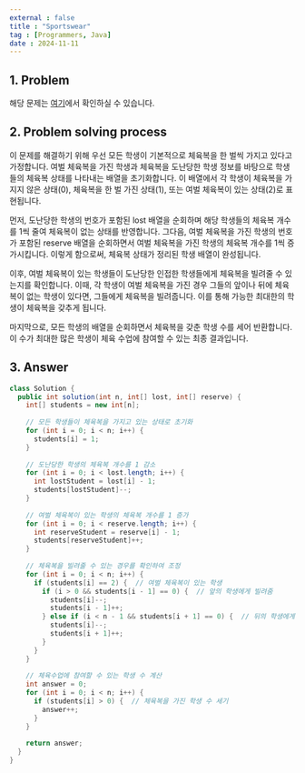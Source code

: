 ```yaml
---
external : false
title : "Sportswear"
tag : [Programmers, Java]
date : 2024-11-11
---
```


## 1. Problem

해당 문제는 [여기](https://school.programmers.co.kr/learn/courses/30/lessons/42862)에서 확인하실 수 있습니다.

## 2. Problem solving process

이 문제를 해결하기 위해 우선 모든 학생이 기본적으로 체육복을 한 벌씩 가지고 있다고 가정합니다. 여벌 체육복을 가진 학생과 체육복을 도난당한 학생 정보를 바탕으로 학생들의 체육복 상태를 나타내는 배열을 초기화합니다. 이 배열에서 각 학생이 체육복을 가지지 않은 상태(0), 체육복을 한 벌 가진 상태(1), 또는 여벌 체육복이 있는 상태(2)로 표현됩니다.

먼저, 도난당한 학생의 번호가 포함된 lost 배열을 순회하며 해당 학생들의 체육복 개수를 1씩 줄여 체육복이 없는 상태를 반영합니다. 그다음, 여벌 체육복을 가진 학생의 번호가 포함된 reserve 배열을 순회하면서 여벌 체육복을 가진 학생의 체육복 개수를 1씩 증가시킵니다. 이렇게 함으로써, 체육복 상태가 정리된 학생 배열이 완성됩니다.

이후, 여벌 체육복이 있는 학생들이 도난당한 인접한 학생들에게 체육복을 빌려줄 수 있는지를 확인합니다. 이때, 각 학생이 여벌 체육복을 가진 경우 그들의 앞이나 뒤에 체육복이 없는 학생이 있다면, 그들에게 체육복을 빌려줍니다. 이를 통해 가능한 최대한의 학생이 체육복을 갖추게 됩니다.

마지막으로, 모든 학생의 배열을 순회하면서 체육복을 갖춘 학생 수를 세어 반환합니다. 이 수가 최대한 많은 학생이 체육 수업에 참여할 수 있는 최종 결과입니다.

## 3. Answer

```java
class Solution {
  public int solution(int n, int[] lost, int[] reserve) {
    int[] students = new int[n];
    
    // 모든 학생들이 체육복을 가지고 있는 상태로 초기화
    for (int i = 0; i < n; i++) {
      students[i] = 1;
    }
    
    // 도난당한 학생의 체육복 개수를 1 감소
    for (int i = 0; i < lost.length; i++) {
      int lostStudent = lost[i] - 1;
      students[lostStudent]--;
    }
    
    // 여벌 체육복이 있는 학생의 체육복 개수를 1 증가
    for (int i = 0; i < reserve.length; i++) {
      int reserveStudent = reserve[i] - 1;
      students[reserveStudent]++;
    }
    
    // 체육복을 빌려줄 수 있는 경우를 확인하여 조정
    for (int i = 0; i < n; i++) {
      if (students[i] == 2) {  // 여벌 체육복이 있는 학생
        if (i > 0 && students[i - 1] == 0) {  // 앞의 학생에게 빌려줌
          students[i]--;
          students[i - 1]++;
        } else if (i < n - 1 && students[i + 1] == 0) {  // 뒤의 학생에게 빌려줌
          students[i]--;
          students[i + 1]++;
        }
      }
    }
    
    // 체육수업에 참여할 수 있는 학생 수 계산
    int answer = 0;
    for (int i = 0; i < n; i++) {
      if (students[i] > 0) {  // 체육복을 가진 학생 수 세기
        answer++;
      }
    }
    
    return answer;
  }
}
```
